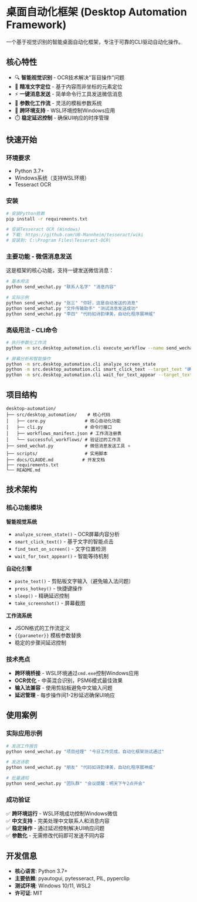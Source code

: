 # 桌面自动化框架 (Desktop Automation Framework)

一个基于视觉识别的智能桌面自动化框架，专注于可靠的CLI驱动自动化操作。

## 核心特性

- 🔍 **智能视觉识别** - OCR技术解决"盲目操作"问题
- 🎯 **精准文字定位** - 基于内容而非坐标的元素定位  
- ⚡ **一键消息发送** - 简单命令行工具发送微信消息
- 🔧 **参数化工作流** - 灵活的模板参数系统
- 🌉 **跨环境支持** - WSL环境控制Windows应用
- ⏱️ **稳定延迟控制** - 确保UI响应的时序管理

## 快速开始

### 环境要求

- Python 3.7+
- Windows系统（支持WSL环境）
- Tesseract OCR

### 安装

```bash
# 安装Python依赖
pip install -r requirements.txt

# 安装Tesseract OCR (Windows)
# 下载: https://github.com/UB-Mannheim/tesseract/wiki
# 安装到: C:\Program Files\Tesseract-OCR\
```

### 主要功能 - 微信消息发送

这是框架的核心功能，支持一键发送微信消息：

```bash
# 基本用法
python send_wechat.py "联系人名字" "消息内容"

# 实际示例
python send_wechat.py "张三" "你好，这是自动发送的消息"
python send_wechat.py "文件传输助手" "测试消息发送成功"
python send_wechat.py "李四" "代码如诗韵律美，自动化程序展神威"
```

### 高级用法 - CLI命令

```bash
# 执行参数化工作流
python -m src.desktop_automation.cli execute_workflow --name send_wechat_parameterized --params '{"contact_name": "张三", "message_content": "消息内容"}'

# 屏幕分析和智能操作
python -m src.desktop_automation.cli analyze_screen_state
python -m src.desktop_automation.cli smart_click_text --target_text "确定"
python -m src.desktop_automation.cli wait_for_text_appear --target_text "保存成功"
```

## 项目结构

```
desktop-automation/
├── src/desktop_automation/    # 核心代码
│   ├── core.py               # 核心自动化功能
│   ├── cli.py                # 命令行接口
│   ├── workflows_manifest.json # 工作流注册表
│   └── successful_workflows/ # 验证过的工作流
├── send_wechat.py            # 微信消息发送工具 ⭐
├── scripts/                  # 实用脚本
├── docs/CLAUDE.md           # 开发文档
├── requirements.txt
└── README.md
```

## 技术架构

### 核心功能模块

**智能视觉系统**
- `analyze_screen_state()` - OCR屏幕内容分析
- `smart_click_text()` - 基于文字的智能点击
- `find_text_on_screen()` - 文字位置检测
- `wait_for_text_appear()` - 智能等待机制

**自动化引擎**  
- `paste_text()` - 剪贴板文字输入（避免输入法问题）
- `press_hotkey()` - 快捷键操作
- `sleep()` - 精确延迟控制
- `take_screenshot()` - 屏幕截图

**工作流系统**
- JSON格式的工作流定义
- `{{parameter}}` 模板参数替换
- 稳定的步骤间延迟控制

### 技术亮点

- **跨环境桥接** - WSL环境通过`cmd.exe`控制Windows应用
- **OCR优化** - 中英混合识别，PSM6模式最佳效果  
- **输入法兼容** - 使用剪贴板避免中文输入问题
- **延迟管理** - 每步操作间1-2秒延迟确保UI响应

## 使用案例

### 实际应用示例

```bash
# 发送工作报告
python send_wechat.py "项目经理" "今日工作完成，自动化框架测试通过"

# 发送诗歌
python send_wechat.py "朋友" "代码如诗韵律美，自动化程序展神威"

# 批量通知
python send_wechat.py "团队群" "会议提醒：明天下午2点开会"
```

### 成功验证

✅ **跨环境运行** - WSL环境成功控制Windows微信  
✅ **中文支持** - 完美处理中文联系人和消息内容  
✅ **稳定操作** - 通过延迟控制解决UI响应问题  
✅ **参数化** - 无需修改代码即可发送不同内容  

## 开发信息

- **核心语言**: Python 3.7+
- **主要依赖**: pyautogui, pytesseract, PIL, pyperclip
- **测试环境**: Windows 10/11, WSL2
- **许可证**: MIT